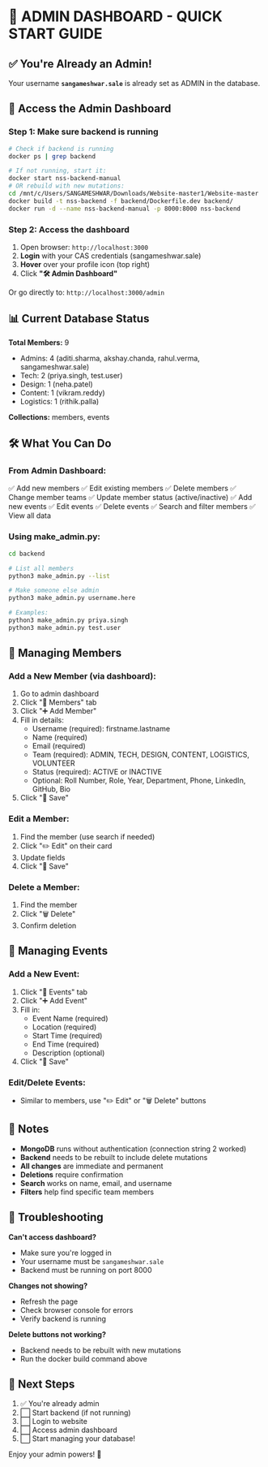 # 🎉 ADMIN DASHBOARD - QUICK START GUIDE

## ✅ You're Already an Admin!

Your username **`sangameshwar.sale`** is already set as ADMIN in the database.

## 🚀 Access the Admin Dashboard

### Step 1: Make sure backend is running
```bash
# Check if backend is running
docker ps | grep backend

# If not running, start it:
docker start nss-backend-manual
# OR rebuild with new mutations:
cd /mnt/c/Users/SANGAMESHWAR/Downloads/Website-master1/Website-master
docker build -t nss-backend -f backend/Dockerfile.dev backend/
docker run -d --name nss-backend-manual -p 8000:8000 nss-backend
```

### Step 2: Access the dashboard
1. Open browser: `http://localhost:3000`
2. **Login** with your CAS credentials (sangameshwar.sale)
3. **Hover** over your profile icon (top right)
4. Click **"🛠️ Admin Dashboard"**

Or go directly to: `http://localhost:3000/admin`

## 📊 Current Database Status

**Total Members:** 9
- Admins: 4 (aditi.sharma, akshay.chanda, rahul.verma, sangameshwar.sale)
- Tech: 2 (priya.singh, test.user)
- Design: 1 (neha.patel)
- Content: 1 (vikram.reddy)
- Logistics: 1 (rithik.palla)

**Collections:** members, events

## 🛠️ What You Can Do

### From Admin Dashboard:
✅ Add new members
✅ Edit existing members
✅ Delete members
✅ Change member teams
✅ Update member status (active/inactive)
✅ Add new events
✅ Edit events
✅ Delete events
✅ Search and filter members
✅ View all data

### Using make_admin.py:
```bash
cd backend

# List all members
python3 make_admin.py --list

# Make someone else admin
python3 make_admin.py username.here

# Examples:
python3 make_admin.py priya.singh
python3 make_admin.py test.user
```

## 🔧 Managing Members

### Add a New Member (via dashboard):
1. Go to admin dashboard
2. Click "👥 Members" tab
3. Click "➕ Add Member"
4. Fill in details:
   - Username (required): firstname.lastname
   - Name (required)
   - Email (required)
   - Team (required): ADMIN, TECH, DESIGN, CONTENT, LOGISTICS, VOLUNTEER
   - Status (required): ACTIVE or INACTIVE
   - Optional: Roll Number, Role, Year, Department, Phone, LinkedIn, GitHub, Bio
5. Click "💾 Save"

### Edit a Member:
1. Find the member (use search if needed)
2. Click "✏️ Edit" on their card
3. Update fields
4. Click "💾 Save"

### Delete a Member:
1. Find the member
2. Click "🗑️ Delete"
3. Confirm deletion

## 🔧 Managing Events

### Add a New Event:
1. Click "📅 Events" tab
2. Click "➕ Add Event"
3. Fill in:
   - Event Name (required)
   - Location (required)
   - Start Time (required)
   - End Time (required)
   - Description (optional)
4. Click "💾 Save"

### Edit/Delete Events:
- Similar to members, use "✏️ Edit" or "🗑️ Delete" buttons

## 📝 Notes

- **MongoDB** runs without authentication (connection string 2 worked)
- **Backend** needs to be rebuilt to include delete mutations
- **All changes** are immediate and permanent
- **Deletions** require confirmation
- **Search** works on name, email, and username
- **Filters** help find specific team members

## 🐛 Troubleshooting

**Can't access dashboard?**
- Make sure you're logged in
- Your username must be `sangameshwar.sale`
- Backend must be running on port 8000

**Changes not showing?**
- Refresh the page
- Check browser console for errors
- Verify backend is running

**Delete buttons not working?**
- Backend needs to be rebuilt with new mutations
- Run the docker build command above

## 🎯 Next Steps

1. ✅ You're already admin
2. ⬜ Start backend (if not running)
3. ⬜ Login to website
4. ⬜ Access admin dashboard
5. ⬜ Start managing your database!

Enjoy your admin powers! 🚀
